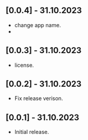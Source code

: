 ## [0.0.4] - 31.10.2023
* change app name.
* 
## [0.0.3] - 31.10.2023
* license.

## [0.0.2] - 31.10.2023

* Fix release verison.

## [0.0.1] - 31.10.2023

* Initial release.